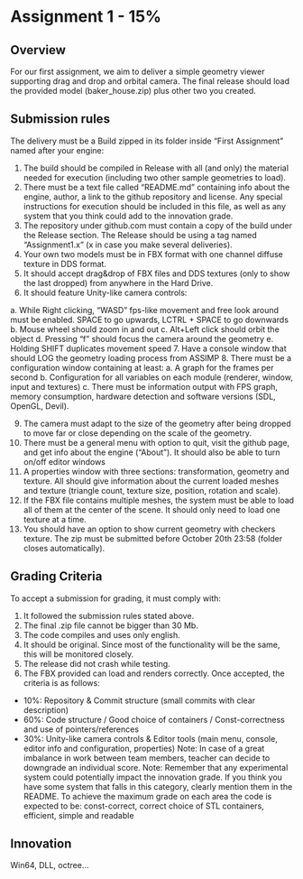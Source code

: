 # Assignment 1 - 15%
## Overview
For our first assignment, we aim to deliver a simple geometry viewer supporting drag and drop and orbital
camera. The final release should load the provided model (baker_house.zip) plus other two you created.

## Submission rules
The delivery must be a Build zipped in its folder inside “First Assignment” named after your engine:
1. The build should be compiled in Release with all (and only) the material needed for execution
(including two other sample geometries to load).
2. There must be a text file called “README.md” containing info about the engine, author, a link to the
github repository and license. Any special instructions for execution should be included in this file,
as well as any system that you think could add to the innovation grade.
3. The repository under github.com must contain a copy of the build under the Release section. The
Release should be using a tag named “Assignment1.x” (x in case you make several deliveries).
4. Your own two models must be in FBX format with one channel diffuse texture in DDS format.
5. It should accept drag&drop of FBX files and DDS textures (only to show the last dropped) from
anywhere in the Hard Drive.
6. It should feature Unity-like camera controls:

a. While Right clicking, “WASD” fps-like movement and free look around must be enabled. SPACE to go upwards, LCTRL + SPACE to go downwards
b. Mouse wheel should zoom in and out
c. Alt+Left click should orbit the object
d. Pressing “f” should focus the camera around the geometry
e. Holding SHIFT duplicates movement speed
7. Have a console window that should LOG the geometry loading process from ASSIMP
8. There must be a configuration window containing at least:
a. A graph for the frames per second
b. Configuration for all variables on each module (renderer, window, input and textures)
c. There must be information output with FPS graph, memory consumption, hardware detection
and software versions (SDL, OpenGL, Devil).

9. The camera must adapt to the size of the geometry after being dropped to move far or close
depending on the scale of the geometry.
10. There must be a general menu with option to quit, visit the github page, and get info about the
engine (“About”). It should also be able to turn on/off editor windows
11. A properties window with three sections: transformation, geometry and texture. All should give
information about the current loaded meshes and texture (triangle count, texture size, position,
rotation and scale).
12. If the FBX file contains multiple meshes, the system must be able to load all of them at the center of
the scene. It should only need to load one texture at a time.
13. You should have an option to show current geometry with checkers texture.
The zip must be submitted before October 20th 23:58 (folder closes automatically).
## Grading Criteria
To accept a submission for grading, it must comply with:
1. It followed the submission rules stated above.
2. The final .zip file cannot be bigger than 30 Mb.
3. The code compiles and uses only english.
4. It should be original. Since most of the functionality will be the same, this will be monitored closely.
5. The release did not crash while testing.
6. The FBX provided can load and renders correctly.
Once accepted, the criteria is as follows:
- 10%: Repository & Commit structure (small commits with clear description)
- 60%: Code structure / Good choice of containers / Const-correctness and use of pointers/references
- 30%: Unity-like camera controls & Editor tools (main menu, console, editor info and configuration,
properties)
Note: In case of a great imbalance in work between team members, teacher can decide to downgrade an
individual score.
Note: Remember that any experimental system could potentially impact the innovation grade. If you think
you have some system that falls in this category, clearly mention them in the README.
To achieve the maximum grade on each area the code is expected to be: const-correct, correct choice of
STL containers, efficient, simple and readable

## Innovation

Win64, DLL, octree...